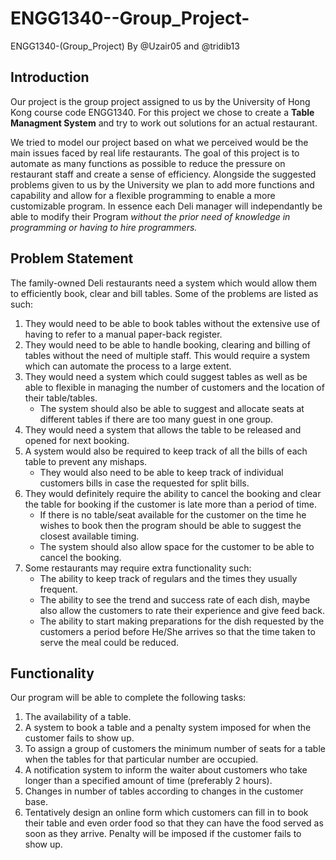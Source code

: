 # ENGG1340--Group_Project-
ENGG1340-(Group_Project) By @Uzair05 and @tridib13

## Introduction
Our project is the group project assigned to us by the University of Hong Kong course code ENGG1340.
For this project we chose to create a **Table Managment System** and try to work out solutions for an actual restaurant.

We tried to model our project based on what we perceived would be the main issues faced by real life restaurants.
The goal of this project is to automate as many functions as possible to reduce the pressure on restaurant staff and create a sense of efficiency.
Alongside the suggested problems given to us by the University we plan to add more functions and capability and allow for a flexible programming to enable a more customizable program. In essence each Deli manager will independantly be able to modify their Program *without the prior need of knowledge in programming or having to hire programmers.*

## Problem Statement
The family-owned Deli restaurants need a system which would allow them to efficiently book, clear and bill tables. Some of the problems are listed as such:
1. They would need to be able to book tables without the extensive use of having to refer to a manual paper-back register.
2. They would need to be able to handle booking, clearing and billing of tables without the need of multiple staff. This would require a system which can automate the process to a large extent.
3. They would need a system which could suggest tables as well as be able to flexible in managing the number of customers and the location of their table/tables.
   - The system should also be able to suggest and allocate seats at different tables if there are too many guest in one group.
4. They would need a system that allows the table to be released and opened for next booking.
5. A system would also be required to keep track of all the bills of each table to prevent any mishaps.
   - They would also need to be able to keep track of individual customers bills in case the requested for split bills.
6. They would definitely require the ability to cancel the booking and clear the table for booking if the customer is late more than a period of time.
   - If there is no table/seat available for the customer on the time he wishes to book then the program should be able to suggest the closest available timing.
   - The system should also allow space for the customer to be able to cancel the booking.
7. Some restaurants may require extra functionality such:
   - The ability to keep track of regulars and the times they usually frequent.
   - The ability to see the trend and success rate of each dish, maybe also allow the customers to rate their experience and give feed back.
   - The ability to start making preparations for the dish requested by the customers a period before He/She arrives so that the time taken to serve the meal could be reduced.


## Functionality

Our program will be able to complete the following tasks:

1. The availability of a table.
2. A system to book a table and a penalty system imposed for when the customer fails to show up.
3. To assign a group of customers the minimum number of seats for a table when the tables for that particular number are occupied.
4. A notification system to inform the waiter about customers who take longer than a specified amount of time (preferably 2 hours).
5. Changes in number of tables according to changes in the customer base.
6. Tentatively design an online form which customers can fill in to book their table and even order food so that they can have the food served as soon as they arrive. Penalty will be imposed if the customer fails to show up.

